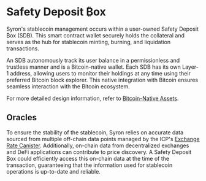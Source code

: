 # Safety Deposit ₿ox

Syron's stablecoin management occurs within a user-owned Safety Deposit ₿ox (SDB). This smart contract wallet securely holds the collateral and serves as the hub for stablecoin minting, burning, and liquidation transactions.

An SDB autonomously track its user balance in a permissionless and trustless manner and is a Bitcoin-native wallet. Each SDB has its own Layer-1 address, allowing users to monitor their holdings at any time using their preferred Bitcoin block explorer. This native integration with Bitcoin ensures seamless interaction with the Bitcoin ecosystem.

For more detailed design information, refer to [Bitcoin-Native Assets](../introduction/design-principles.md#bitcoin-native-assets).

<!-- Minter SSI accounts (MISAs) are identified as smart contracts with the special `MINTER_ROLE` granted by the Access Control system. This allows for tailored minting functionality per MISA.

```
uint256 private _vaultSupply;
mapping(address account => uint256) private _vaults;
```

{% hint style="info" %}
**Good to know:** MISAs, being minter SSI accounts, may operate without an SSI controller, governed solely by the code. However, an admin role as an SSI controller can be beneficial in certain scenarios for administering context parameters.
{% endhint %} -->

## Oracles

To ensure the stability of the stablecoin, Syron relies on accurate data sourced from multiple off-chain data points managed by the ICP's [Exchange Rate Canister](https://wiki.internetcomputer.org/wiki/Exchange_rate_canister). Additionally, on-chain data from decentralized exchanges and DeFi applications can contribute to price discovery. A Safety Deposit ₿ox could efficiently access this on-chain data at the time of the transaction, guaranteeing that the information used for stablecoin operations is up-to-date and reliable.
